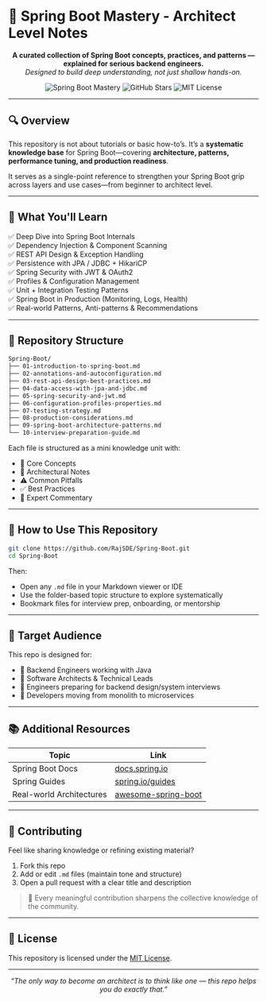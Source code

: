 # 📘 Spring Boot Mastery - Architect Level Notes

<p align="center">
  <b>A curated collection of Spring Boot concepts, practices, and patterns — explained for serious backend engineers.</b><br>
  <i>Designed to build deep understanding, not just shallow hands-on.</i>
</p>

<p align="center">
  <img src="https://img.shields.io/badge/spring%20boot-masterclass-brightgreen" alt="Spring Boot Mastery">
  <img src="https://img.shields.io/github/stars/RajSDE/Spring-Boot?style=social" alt="GitHub Stars">
  <img src="https://img.shields.io/badge/license-MIT-blue.svg" alt="MIT License">
</p>

---

## 🔍 Overview

This repository is not about tutorials or basic how-to’s. It’s a **systematic knowledge base** for Spring Boot—covering **architecture, patterns, performance tuning, and production readiness**.

It serves as a single-point reference to strengthen your Spring Boot grip across layers and use cases—from beginner to architect level.

---

## 🧠 What You'll Learn

✅ Deep Dive into Spring Boot Internals  
✅ Dependency Injection & Component Scanning  
✅ REST API Design & Exception Handling  
✅ Persistence with JPA / JDBC + HikariCP  
✅ Spring Security with JWT & OAuth2  
✅ Profiles & Configuration Management  
✅ Unit + Integration Testing Patterns  
✅ Spring Boot in Production (Monitoring, Logs, Health)  
✅ Real-world Patterns, Anti-patterns & Recommendations

---

## 📂 Repository Structure

```bash
Spring-Boot/
├── 01-introduction-to-spring-boot.md
├── 02-annotations-and-autoconfiguration.md
├── 03-rest-api-design-best-practices.md
├── 04-data-access-with-jpa-and-jdbc.md
├── 05-spring-security-and-jwt.md
├── 06-configuration-profiles-properties.md
├── 07-testing-strategy.md
├── 08-production-considerations.md
├── 09-spring-boot-architecture-patterns.md
└── 10-interview-preparation-guide.md
```

Each file is structured as a mini knowledge unit with:

- 🔧 Core Concepts  
- 🧱 Architectural Notes  
- ⚠️ Common Pitfalls  
- ✅ Best Practices  
- 💬 Expert Commentary

---

## 🚀 How to Use This Repository

```bash
git clone https://github.com/RajSDE/Spring-Boot.git
cd Spring-Boot
```

Then:

- Open any `.md` file in your Markdown viewer or IDE
- Use the folder-based topic structure to explore systematically
- Bookmark files for interview prep, onboarding, or mentorship

---

## 🎯 Target Audience

This repo is designed for:

- 🔹 Backend Engineers working with Java
- 🔹 Software Architects & Technical Leads
- 🔹 Engineers preparing for backend design/system interviews
- 🔹 Developers moving from monolith to microservices

---

## 📚 Additional Resources

| Topic | Link |
|-------|------|
| Spring Boot Docs | [docs.spring.io](https://docs.spring.io/spring-boot/docs/current/reference/htmlsingle/) |
| Spring Guides | [spring.io/guides](https://spring.io/guides) |
| Real-world Architectures | [awesome-spring-boot](https://github.com/ityouknow/awesome-spring-boot) |

---

## 🤝 Contributing

Feel like sharing knowledge or refining existing material?

1. Fork this repo
2. Add or edit `.md` files (maintain tone and structure)
3. Open a pull request with a clear title and description

> 🧭 Every meaningful contribution sharpens the collective knowledge of the community.

---

## 📄 License

This repository is licensed under the [MIT License](LICENSE).

---

<p align="center"><i>“The only way to become an architect is to think like one — this repo helps you do exactly that.”</i></p>
